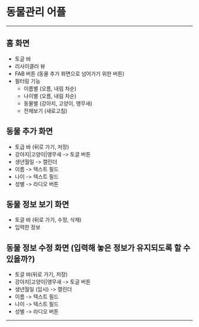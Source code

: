 # 동물관리 어플

---

## 홈 화면
- 토글 바
- 리사이클러 뷰
- FAB 버튼 (동물 추가 화면으로 넘어가기 위한 버튼)
- 필터링 기능
  - 이름별 (오름, 내림 차순)
  - 나이별 (오름, 내림 차순)
  - 동물별 (강아지, 고양이, 앵무새)
  - 전체보기 (새로고침)

## 동물 추가 화면
- 토급 바 (뒤로 가기, 저장)
- 강아지|고양이|앵무새 -> 토글 버튼
- 생년월일 -> 캘린더
- 이름 -> 텍스트 필드
- 나이 -> 텍스트 필드
- 성별 -> 라디오 버튼

## 동물 정보 보기 화면
- 토글 바 (뒤로 가기, 수정, 삭제)
- 입력한 정보

## 동물 정보 수정 화면 (입력해 놓은 정보가 유지되도록 할 수 있을까?)
- 토글 바(뒤로 가기, 저장)
- 강아지|고양이|앵무새 -> 토글 버튼
- 생년월일 (임시) -> 캘린더
- 이름 -> 텍스트 필드
- 나이 -> 텍스트 필드
- 성별 -> 라디오 버튼

---
